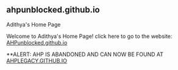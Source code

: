 ahpunblocked.github.io
---
Adithya's Home Page

Welcome to Adithya's Home Page! click here to go to the website: [AHPunblocked.github.io](https://ahpunblocked.github.io/)

**ALERT: AHP IS ABANDONED AND CAN NOW BE FOUND AT [AHPLEGACY.GITHUB.IO](https://ahplegacy.github.io/ahpunblocked.github.io/)
